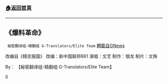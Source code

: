 ###  [:house:返回首頁](https://github.com/ourhimalayas/txt)
---


## 《爆料革命》
` 秘密翻译组-精翻组 G-Translators/Elite Team` [轉載自GNews](https://gnews.org/zh-hans/1542506/)

改编自《精忠报国》
改编：新中国联邦661
演唱：文艺
制作：银龙
制片：文殊

By： 【秘密翻译组-精翻组 G-Translators/Elite Team】

0

